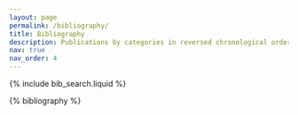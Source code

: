 ```yaml
---
layout: page
permalink: /bibliography/
title: Bibliography
description: Publications by categories in reversed chronological order. Generated by jekyll-scholar.
nav: true
nav_order: 4
---
```


<!-- _pages/bibliography.md -->

<!-- Bibsearch Feature -->

{% include bib_search.liquid %}

<div class="publications">

{% bibliography %}

</div>
